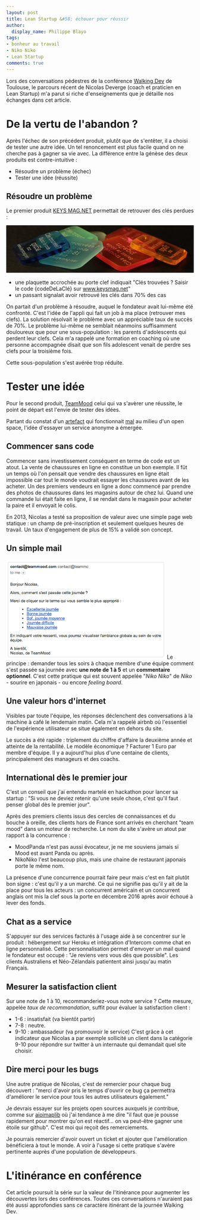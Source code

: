 ```yaml
---
layout: post
title: Lean Startup &#58; échouer pour réussir
author:
  display_name: Philippe Blayo
tags:
- bonheur au travail
- Niko Niko
- Lean Startup
comments: true
---
```


Lors des conversations pédestres de la conférence [Walking Dev](http://www.barreverte.fr/walking_dev) de Toulouse,
le parcours récent de Nicolas Deverge (coach et praticien en Lean Startup) m'a parut si riche d'enseignements que je détaille nos échanges dans cet article.


# De la vertu de l'abandon ?

Après l'échec de son précédent produit, plutôt que de s'entêter, il a choisi de tester une autre idée. Un tel renoncement est plus facile quand on ne cherche pas à gagner sa vie avec.
La différence entre la génèse des deux produits est contre-intuitive :
- Résoudre un problème (échec)
- Tester une idée (réussite)

## Résoudre un problème

Le premier produit [KEYS MAG.NET](https://www.keysmag.net) permettait de retrouver des clés perdues :

<img alt="Vous avez trouvé des clés ? Saisissez le code afin de contacter le propriétaire" src="/images/keysmag.jpg"/>

- une plaquette accrochée au porte clef indiquait "Clés trouvées ? Saisir le code {codeDeLaClé} sur www.keysmag.net"
- un passant signalait avoir retrouvé les clés dans 70% des cas

On partait d'un problème à résoudre, auquel le fondateur avait lui-même été confronté. C'est l'idée de l'appli qui fait un job à ma place (retrouver mes clefs). La solution résolvait le problème avec un appréciable taux de succès de 70%.
Le problème lui-même ne semblait néanmoins suffisamment douloureux que pour une sous-population : les parents d'adolescents qui perdent leur clefs.
Cela m'a rappelé une formation en coaching où une personne accompagnée disait que son fils adolescent venait de perdre ses clefs pour la troisième fois.

Cette sous-population s'est avérée trop réduite.


# Tester une idée

Pour le second produit, [TeamMood](https://www.teammood.com) celui qui va s'avèrer une réussite, le point de départ est l'envie de tester des idées.

Partant du constat d'un [artefact](http://mattischneider.fr/anthropologie/agile/thesis/) qui fonctionnait [mal](http://blog.appstud.com/team-mood-au-service-du-happiness-management) au milieu d'un open space, l'idée d'essayer un service anonyme a émergée.

## Commencer sans code

Commencer sans investissement conséquent en terme de code est un atout.
La vente de chaussures en ligne en constitue un bon exemple. Il fût un temps où l'on pensait que vendre des chaussures en ligne était impossible car tout le monde voudrait essayer les chaussures avant de les acheter. Un des premiers vendeurs en ligne a donc commencé par prendre des photos de chaussures dans les magasins autour de chez lui.
Quand une commande lui était faite en ligne, il se rendait dans le magasin pour acheter la paire et il envoyait le colis.

En 2013, Nicolas a testé sa proposition de valeur avec une simple page web statique : un champ de pré-inscription et seulement quelques heures de travail. Un taux d'engagement de plus de 15% a validé son concept.

## Un simple mail

<img class="right" alt="Le courriel envoyé par le service de Niko Niko en ligne" src="/images/courriel_niko_niko_en_ligne.png"/> Le principe : demander tous les soirs à chaque membre d'une équipe comment s'est passée sa journée avec **une note de 1 à 5** et un **commentaire optionnel**. C'est cette pratique qui est souvent appelée "*Niko Niko*" de *Niko* - sourire en japonais - ou encore *feeling board*.

## Une valeur hors d'internet

Visibles par toute l'équipe, les réponses déclenchent des conversations à la machine à café le lendemain matin.
Cela m'a rappelé airbnb où l'essentiel de l'expérience utilisateur se situe également en dehors du site.

Le succès a été rapide : triplement du chiffre d'affaire la deuxième année et atteinte de la rentabilité. Le modèle économique ? Facturer 1 Euro par membre d'équipe. Il y a aujourd'hui plus d'une centaine de clients, principalement des manageurs et des coachs.

## International dès le premier jour

C'est un conseil que j'ai entendu martelé en hackathon pour lancer sa startup : "Si vous ne deviez retenir qu'une seule chose, c'est qu'il faut penser global dès le premier jour".

Après des premiers clients issus des cercles de connaissances et du bouche à oreille, des clients hors de France sont arrivés en cherchant "team mood" dans un moteur de recherche. Le nom du site s'avère un atout par rapport à la concurrence :
- MoodPanda n'est pas aussi évocateur, je ne me souviens jamais si Mood est avant Panda ou après.
- NikoNiko l'est beaucoup plus, mais une chaine de restaurant japonais porte le même nom. 

La présence d'une concurrence pourrait faire peur mais c'est en fait plutôt bon signe : c'est qu'il y a un marché.
Ce qui ne signifie pas qu'il y ait de la place pour tous les acteurs : un concurrent américain et un concurrent anglais ont mis la clef sous la porte en décembre 2016 après avoir échoué à lever des fonds.

## Chat as a service

S'appuyer sur des services facturés à l'usage aide à se concentrer sur le produit : hébergement sur Heroku et intégration d'Intercom comme chat en ligne personnalisé.
Cette personnalisation permet d'envoyer un mail quand le fondateur est occupé : "Je reviens vers vous dès que possible".
Les clients Australiens et Néo-Zélandais patientent ainsi jusqu'au matin Français.

## Mesurer la satisfaction client

Sur une note de 1 à 10, recommanderiez-vous notre service ?
Cette mesure, appelée *taux de recommandation*, suffit pour évaluer la satisfaction client :
- 1-6 : insatisfait (va bientôt partir)
- 7-8 : neutre.
- 9-10 : ambassadeur (va promouvoir le service)
C'est grâce à cet indicateur que Nicolas a par exemple sollicité un client dans la catégorie 9-10 pour répondre sur twitter à un internaute qui demandait quel site choisir.

## Dire merci pour les bugs

Une autre pratique de Nicolas, c'est de remercier pour chaque bug découvert : "merci d'avoir pris le temps d'ouvrir ce bug ça permettra d'améliorer le service pour tous les autres utilisateurs également."

Je devrais essayer sur les projets open sources auxquels je contribue, comme sur [aioimaplib](https://github.com/bamthomas/aioimaplib) où j'ai tendance à me dire "il faut que je pousse rapidement pour montrer qu'on est réactif... on va peut-être gagner une étoile sur github". C'est moi qui reçoit des remerciements.

Je pourrais remercier d'avoir ouvert un ticket et ajouter que l'amélioration bénéficiera à tout le monde. A voir à l'usage si cette pratique s'avère pertinente auprès d'une population de développeurs.

# L'itinérance en conférence

Cet article poursuit la série sur la valeur de l'itinérance pour augmenter les découvertes lors des conférences.
Toutes ces conversations n'auraient pas été aussi approfondies sans ce caractère itinérant de la journée Walking Dev.


